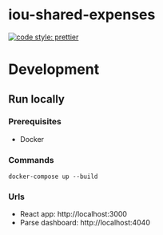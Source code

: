 # iou-shared-expenses

[![code style: prettier](https://img.shields.io/badge/code_style-prettier-ff69b4.svg?style=flat-square)](https://github.com/prettier/prettier)

# Development

## Run locally

### Prerequisites

* Docker

### Commands

```
docker-compose up --build
```

### Urls

* React app: http://localhost:3000
* Parse dashboard: http://localhost:4040
